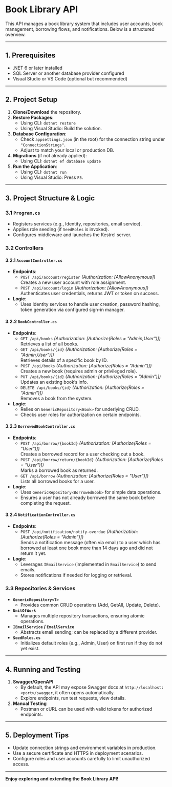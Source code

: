 # Book Library API

This API manages a book library system that includes user accounts, book management, borrowing flows, and notifications. Below is a structured overview.

---

## 1. Prerequisites
- .NET 6 or later installed
- SQL Server or another database provider configured
- Visual Studio or VS Code (optional but recommended)

---

## 2. Project Setup
1. **Clone/Download** the repository.
2. **Restore Packages**:  
   - Using CLI: `dotnet restore`
   - Using Visual Studio: Build the solution.
3. **Database Configuration**:  
   - Check `appsettings.json` (in the root) for the connection string under `"ConnectionStrings"`.
   - Adjust to match your local or production DB.
4. **Migrations** (if not already applied):  
   - Using CLI: `dotnet ef database update`
5. **Run the Application**:  
   - Using CLI: `dotnet run`
   - Using Visual Studio: Press `F5`.

---

## 3. Project Structure & Logic

### 3.1 `Program.cs`
- Registers services (e.g., Identity, repositories, email service).
- Applies role seeding (if `SeedRoles` is invoked).
- Configures middleware and launches the Kestrel server.

### 3.2 Controllers

#### 3.2.1 `AccountController.cs`
- **Endpoints**:  
  - `POST /api/account/register` *(Authorization: [AllowAnonymous])*  
    Creates a new user account with role assignment.  
  - `POST /api/account/login` *(Authorization: [AllowAnonymous])*  
    Authenticates user credentials, returns JWT or token on success.
- **Logic**:  
  - Uses Identity services to handle user creation, password hashing, token generation via configured sign-in manager.

#### 3.2.2 `BookController.cs`
- **Endpoints**:  
  - `GET /api/books` *(Authorization: [Authorize(Roles = "Admin,User")])*  
    Retrieves a list of all books.  
  - `GET /api/books/{id}` *(Authorization: [Authorize(Roles = "Admin,User")])*  
    Retrieves details of a specific book by ID.  
  - `POST /api/books` *(Authorization: [Authorize(Roles = "Admin")])*  
    Creates a new book (requires admin or privileged role).  
  - `PUT /api/books/{id}` *(Authorization: [Authorize(Roles = "Admin")])*  
    Updates an existing book’s info.  
  - `DELETE /api/books/{id}` *(Authorization: [Authorize(Roles = "Admin")])*  
    Removes a book from the system.
- **Logic**:  
  - Relies on `GenericRepository<Book>` for underlying CRUD.
  - Checks user roles for authorization on certain endpoints.

#### 3.2.3 `BorrowedBookController.cs`
- **Endpoints**:  
  - `POST /api/borrow/{bookId}` *(Authorization: [Authorize(Roles = "User")])*  
    Creates a borrowed record for a user checking out a book.  
  - `POST /api/borrow/return/{bookId}` *(Authorization: [Authorize(Roles = "User")])*  
    Marks a borrowed book as returned.  
  - `GET /api/borrow` *(Authorization: [Authorize(Roles = "User")])*  
    Lists all borrowed books for a user.
- **Logic**:  
  - Uses `GenericRepository<BorrowedBook>` for simple data operations.
  - Ensures a user has not already borrowed the same book before completing the request.

#### 3.2.4 `NotificationController.cs`
- **Endpoints**:  
  - `POST /api/notification/notify-overdue` *(Authorization: [Authorize(Roles = "Admin")])*  
    Sends a notification message (often via email) to a user which has borrowed at least one book more than 14 days ago and did not return it yet.
- **Logic**:  
  - Leverages `IEmailService` (implemented in `EmailService`) to send emails.
  - Stores notifications if needed for logging or retrieval.
  
### 3.3 Repositories & Services

- **`GenericRepository<T>`**  
  - Provides common CRUD operations (Add, GetAll, Update, Delete).
- **`UnitOfWork`**  
  - Manages multiple repository transactions, ensuring atomic operations.
- **`IEmailService` / `EmailService`**  
  - Abstracts email sending; can be replaced by a different provider.
- **`SeedRoles.cs`**  
  - Initializes default roles (e.g., Admin, User) on first run if they do not yet exist.

---

## 4. Running and Testing
1. **Swagger/OpenAPI**  
   - By default, the API may expose Swagger docs at `http://localhost:<port>/swagger`, it often opens automatically.
   - Explore endpoints, run test requests, view details.
2. **Manual Testing**  
   - Postman or cURL can be used with valid tokens for authorized endpoints.

---

## 5. Deployment Tips
- Update connection strings and environment variables in production.
- Use a secure certificate and HTTPS in deployment scenarios.
- Configure roles and user accounts carefully to limit unauthorized access.

---

**Enjoy exploring and extending the Book Library API!**